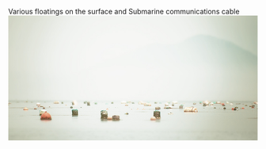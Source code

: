 
Various floatings on the surface and Submarine communications cable
![image 3](../project_images/resource003.jpg)
